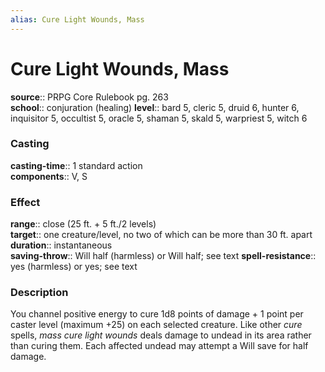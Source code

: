 ```yaml
---
alias: Cure Light Wounds, Mass
---
```


# Cure Light Wounds, Mass 

**source**:: PRPG Core Rulebook pg. 263  
**school**:: conjuration (healing)
**level**:: bard 5, cleric 5, druid 6, hunter 6, inquisitor 5, occultist 5, oracle 5, shaman 5, skald 5, warpriest 5, witch 6

### Casting 

**casting-time**:: 1 standard action  
**components**:: V, S

### Effect 

**range**:: close (25 ft. + 5 ft./2 levels)  
**target**:: one creature/level, no two of which can be more than 30 ft. apart  
**duration**:: instantaneous  
**saving-throw**:: Will half (harmless) or Will half; see text
**spell-resistance**:: yes (harmless) or yes; see text

### Description 

You channel positive energy to cure 1d8 points of damage + 1 point per caster level (maximum +25) on each selected creature. Like other *cure* spells, *mass cure light wounds* deals damage to undead in its area rather than curing them. Each affected undead may attempt a Will save for half damage.
